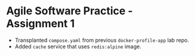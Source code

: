 # Agile Software Practice - Assignment 1

- Transplanted `compose.yaml` from previous `docker-profile-app` lab repo.
- Added `cache` service that uses `redis:alpine` image.
